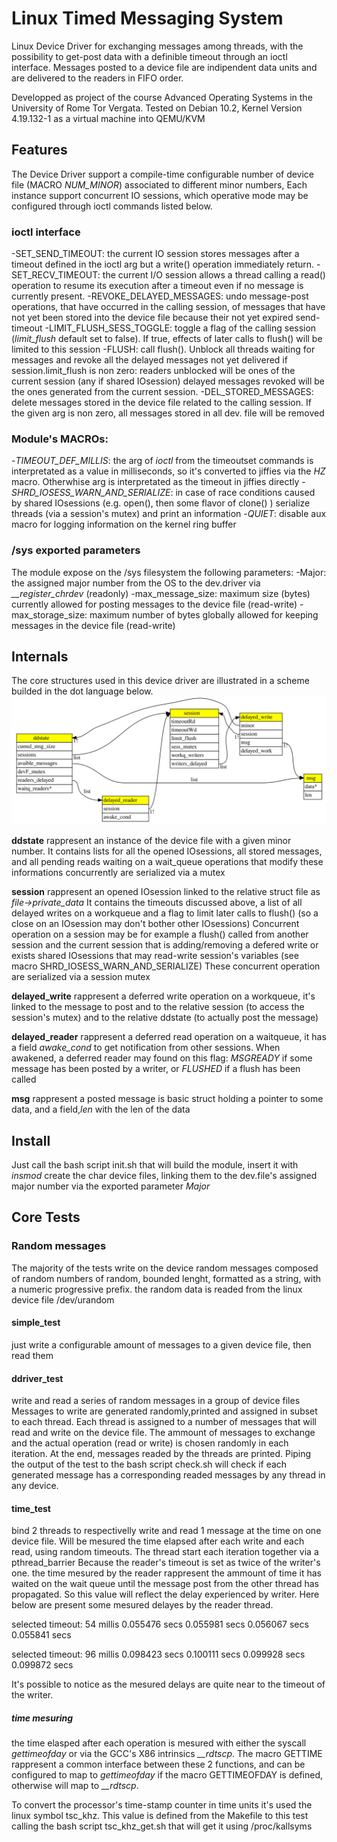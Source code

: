 # Linux Timed Messaging System

Linux Device Driver for exchanging messages among threads, with the possibility to get-post data with a definible timeout through an ioctl interface.
Messages posted to a device file are indipendent data units and are delivered to the readers in FIFO order.

Developped as project of the course Advanced Operating Systems in the University of Rome Tor Vergata.
Tested on Debian 10.2, Kernel Version 4.19.132-1 as a virtual machine into QEMU/KVM

## Features

The Device Driver support a compile-time configurable number of device file (MACRO *NUM_MINOR*)  associated to different minor numbers, 
Each instance support concurrent IO sessions, which operative mode may be configured through ioctl commands listed below.

### ioctl interface
-SET_SEND_TIMEOUT:			the current IO session stores messages after a timeout defined in the ioctl arg but a write() operation immediately return.
-SET_RECV_TIMEOUT:			the current I/O session allows a thread calling a read() operation to resume its execution after a timeout even if no message is currently present.
-REVOKE_DELAYED_MESSAGES:	undo message-post operations, that have occurred in the calling session, 
							of messages that have not yet been stored into the device file because their not yet expired send-timeout 
-LIMIT_FLUSH_SESS_TOGGLE:	toggle a flag of the calling session (*limit_flush* default set to false). If true, effects of later calls to flush() will be limited to this session
-FLUSH:						call flush(). Unblock all threads waiting for messages and revoke all the delayed messages not yet delivered
							if session.limit_flush is non zero:
								 readers unblocked will be ones of the current session (any if shared IOsession)
								 delayed messages revoked will be the ones generated from the current session.
-DEL_STORED_MESSAGES:		delete messages stored in the device file related to the calling session.
							If the given arg is non zero, all messages stored in all dev. file will be removed

### Module's MACROs:
-*TIMEOUT_DEF_MILLIS*:	the arg of *ioctl* from the timeoutset commands is interpretated as a value in milliseconds, so it's converted to jiffies via the *HZ* macro.
						Otherwhise arg is interpretated as the timeout in jiffies directly
-*SHRD_IOSESS_WARN_AND_SERIALIZE*:	in case of race conditions caused by shared IOsessions (e.g. open(), then some flavor of clone() )
									serialize threads (via a session's mutex) and print an information
-*QUIET*:						   disable aux macro for logging information on the kernel ring buffer

### /sys exported parameters
The module expose on the /sys filesystem the following parameters:
-Major:				the assigned major number from the OS to the dev.driver via *__register_chrdev*  (readonly)
-max_message_size:	maximum size (bytes) currently allowed for posting messages to the device file	 (read-write)
-max_storage_size:  maximum number of bytes globally allowed for keeping messages in the device file (read-write)

## Internals

The core structures used in this device driver are illustrated in a scheme builded in the dot language below.
![coreStructsRelationships](doc/coreStructsRelationships.svg)

__ddstate__ rappresent an instance of the device file with a given minor number.
It contains lists for all the opened IOsessions, all stored messages, and all pending reads waiting on a wait_queue
operations that modify these informations concurrently are serialized via a mutex

__session__ rappresent an opened IOsession linked to the relative struct file as *file->private_data*
It contains the timeouts discussed above, a list of all delayed writes on a workqueue
and a flag to limit later calls to flush() (so a close on an IOsession may don't bother other IOsessions)
Concurrent operation on a session may be for example a flush() called from another session and the current session that is adding/removing a defered write 
or exists shared IOsessions that may read-write session's variables (see macro SHRD_IOSESS_WARN_AND_SERIALIZE)
These concurrent operation are serialized via a session mutex

__delayed_write__ rappresent a deferred write operation on a workqueue, 
it's linked to the message to post and to the relative session (to access the session's mutex) and to the relative ddstate (to actually post the message)

__delayed_reader__ rappresent a deferred read operation on a waitqueue, it has a field *awake_cond* to get notification from other sessions.
When awakened, a deferred reader may found on this flag: *MSGREADY* if some message has been posted by a writer, or *FLUSHED* if a flush has been called

__msg__ rappresent a posted message
is basic struct holding a pointer to some data, and a field,*len* with the len of the data

## Install
Just call the bash script init.sh that will build the module, insert it with *insmod* create the char device files, linking them to the dev.file's assigned major number via the exported parameter *Major*

## Core Tests
### Random messages
The majority of the tests write on the device random messages composed of random numbers of random, bounded lenght, formatted as a string, with a numeric progressive prefix.
the random data is readed from the linux device file /dev/urandom 

#### simple_test 
just write a configurable amount of messages to a given device file, then read them
#### ddriver_test
write and read a series of random messages in a group of device files
Messages to write are generated randomly,printed and assigned in subset to each thread.
Each thread is assigned to a number of messages that will read and write on the device file.
The ammount of messages to exchange and the actual operation (read or write) is chosen randomly in each iteration.
At the end, messages readed by the threads are printed.
Piping the output of the test to the bash script check.sh will check if each generated message has a corresponding readed messages by any thread in any device.
#### time_test
bind 2 threads to respectivelly write and read 1 message at the time on one device file.
Will be mesured the time elapsed after each write and each read, using random timeouts.
The thread start each iteration together via a pthread_barrier
Because the reader's timeout is set as twice of the writer's one. the time mesured by the reader rappresent the ammount of time it has waited on the wait queue until the message post from the other thread has propagated. So this value will reflect the delay experienced by writer.
Here below are present some mesured delayes by the reader thread.

selected timeout: 54 millis
0.055476 secs
0.055981 secs
0.056067 secs
0.055841 secs

selected timeout: 96 millis
0.098423 secs
0.100111 secs
0.099928 secs
0.099872 secs

It's possible to notice as the mesured delays  are quite near to the timeout of the writer.
##### time mesuring 
the time elasped after each operation is mesured with either the syscall *gettimeofday* or via the GCC's X86 intrinsics *__rdtscp*.
The macro GETTIME rappresent a common interface between these 2 functions, and can be configured to map to *gettimeofday* if the macro GETTIMEOFDAY is defined, otherwise will map to *__rdtscp*.

To convert the  processor's time-stamp counter in time units it's used the linux symbol tsc_khz.
This value is defined from the Makefile to this test calling the bash script tsc_khz_get.sh that will get it using /proc/kallsyms



